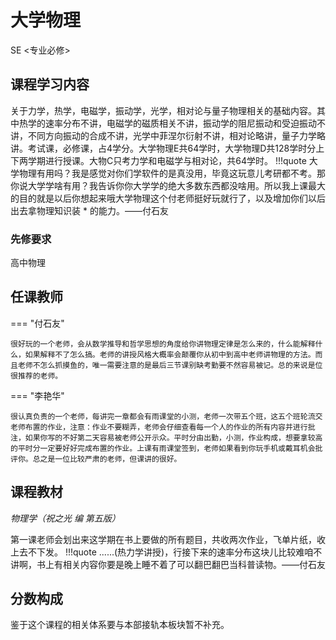 # 大学物理
<div class="badges">
<span class="badge se-badge">SE <专业必修></span>
</div>

## 课程学习内容

关于力学，热学，电磁学，振动学，光学，相对论与量子物理相关的基础内容。其中热学的速率分布不讲，电磁学的磁质相关不讲，振动学的阻尼振动和受迫振动不讲，不同方向振动的合成不讲，光学中菲涅尔衍射不讲，相对论略讲，量子力学略讲。考试课，必修课，占4学分。大学物理E共64学时，大学物理D共128学时分上下两学期进行授课。大物C只考力学和电磁学与相对论，共64学时。
!!!quote
    大学物理有用吗？我是感觉对你们学软件的是真没用，毕竟这玩意儿考研都不考。那你说大学学啥有用？我告诉你你大学学的绝大多数东西都没啥用。所以我上课最大的目的就是以后你想起来哦大学物理这个付老师挺好玩就行了，以及增加你们以后出去拿物理知识装 * 的能力。——付石友

### 先修要求

高中物理

## 任课教师

=== "付石友"

    很好玩的一个老师，会从数学推导和哲学思想的角度给你讲物理定律是怎么来的，什么能解释什么，如果解释不了怎么搞。老师的讲授风格大概率会颠覆你从初中到高中老师讲物理的方法。而且老师不怎么抓摸鱼的，唯一需要注意的是最后三节课别缺考勤要不然容易被记。总的来说是位很推荐的老师。

=== "李艳华"

    很认真负责的一个老师，每讲完一章都会有雨课堂的小测，老师一次带五个班，这五个班轮流交老师布置的作业，注意：作业不要糊弄，老师会仔细查看每一个人的作业的所有内容并进行批注，如果你写的不好第二天容易被老师公开示众。平时分由出勤，小测，作业构成，想要拿较高的平时分一定要好好完成布置的作业。上课有雨课堂签到，老师如果看到你玩手机或戴耳机会批评你。总之是一位比较严肃的老师，但课讲的很好。


## 课程教材

*物理学（祝之光 编 第五版）*

第一课老师会划出来这学期在书上要做的所有题目，共收两次作业，飞单片纸，收上去不下发。
!!!quote
    ......(热力学讲授)，行接下来的速率分布这块儿比较难咱不讲啊，书上有相关内容你要是晚上睡不着了可以翻巴翻巴当科普读物。——付石友


## 分数构成

鉴于这个课程的相关体系要与本部接轨本板块暂不补充。

